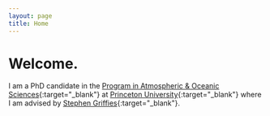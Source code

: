 ```yaml
---
layout: page
title: Home
---
```



# Welcome.

I am a PhD candidate in the [Program in Atmospheric & Oceanic Sciences](https://aos.princeton.edu){:target="_blank"} at [Princeton University](https://www.princeton.edu){:target="_blank"}  where I am advised by [Stephen Griffies](https://stephengriffies.github.io/){:target="_blank"}. 

